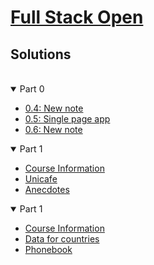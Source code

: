 # [Full Stack Open](https://fullstackopen.com/en/)

## Solutions

<br>
  <details open>
      <summary>Part 0</summary>
      <ul>
        <li><a href='./part-0/0.4-new_note.md'>0.4: New note</a></li>
        <li><a href='./part-0/0.5-SPA.md'>0.5: Single page app</a></li>
        <li><a href='./part-0/0.6-SPA_new_note.md'>0.6: New note</a></li>
      </ul>
  </details>

  <details open>
    <summary>Part 1</summary>
    <ul>
       <li><a href='./part-1/course-information'>Course Information</a></li>
       <li><a href='./part-1/unicafe'>Unicafe</a></li>
       <li><a href='./part-1/anecdotes'>Anecdotes</a></li>
    </ul>
  </details>

  <details open>
    <summary>Part 1</summary>
    <ul>
       <li><a href='./part-2/course-information'>Course Information</a></li>
       <li><a href='./part-2/data-for-countries'>Data for countries</a></li>
       <li><a href='./part-2/phonebook'>Phonebook</a></li>
    </ul>
  </details>
